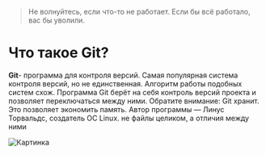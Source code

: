 >Не волнуйтесь, если что-то не работает. Если бы всё работало, вас бы уволили.


# Что такое Git? 

**Git**- программа для контроля версий. Cамая популярная система контроля
версий, но не единственная. Алгоритм
работы подобных систем схож.
Программа Git берёт на себя контроль версий
проекта и позволяет переключаться между
ними. Обратите внимание: Git хранит. Это позволяет
экономить память. Автор программы — Линус
Торвальдс, создатель ОС Linux.
не файлы
целиком, а отличия между ними 

![Картинка](git_1.jpg)
